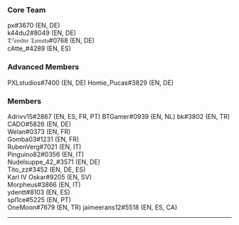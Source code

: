 ### Core Team
px#3670 (EN, DE)    
k44du2#8049 (EN, DE)    
𝔇'𝔞𝔪𝔡𝔯𝔢 𝔗𝔬𝔪𝔞𝔱𝔬#0768 (EN, DE)    
cAtte_#4289 (EN, ES)
### Advanced Members
PXLstudios#7400 (EN, DE)
Homie_Pucas#3829 (EN, DE)
### Members
Adrivv15#2867 (EN, ES, FR, PT)
BTGamer#0939 (EN, NL)
bk#3802 (EN, TR)
CADO#5826 (EN, DE)       
Welan#0373 (EN, FR)      
Gomba03#1231 (EN, FR)    
RubenVerg#7021 (EN, IT)    
Pinguino82#0356 (EN, IT)    
Nudelsuppe_42_#3571 (EN, DE)    
Tito_zz#3452 (EN, DE, ES)           
Karl IV Oskar#9205 (EN, SV)    
Morpheus#3866 (EN, IT)       
ydentt#8103 (EN, ES)    
spl1ce#5225 (EN, PT)  
OneMoon#7679 (EN, TR)
jaimeerans12#5518 (EN, ES, CA)

***
